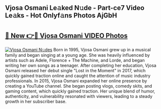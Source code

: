 ## Vjosa Osmani Le𝚊ked N𝚞de - Part-ce7 Video Le𝚊ks - Hot Onlyf𝚊ns Photos AjGbH

# <h2><a href="http://ab65884.deff.icu/?id=Vjosa+Osmani">🔗 New 👉🔴 Vjosa Osmani VIDEO Photos</a></h2>

[![Vjosa Osmani N𝚞des](https://i.imgur.com/rIISA9y.gif)](http://ab65884.deff.icu/?id=Vjosa+Osmani)
Born in 1995, Vjosa Osmani grew up in a musical family and began singing at a young age. She was heavily influenced by artists such as Adele, Florence + The Machine, and Lorde, and began writing her own songs as a teenager. After completing her education, Vjosa Osmani released her debut single "Lost in the Moment" in 2017, which quickly gained traction online and caught the attention of music industry professionals. In 2015, Vjosa Osmani expanded her online presence by creating a YouTube channel. She began posting vlogs, comedy skits, and gaming content, which quickly gained traction. Her unique blend of humor, authenticity, and vulnerability resonated with viewers, leading to a steady growth in her subscriber base.
